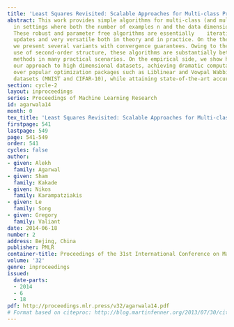 ```yaml
---
title: 'Least Squares Revisited: Scalable Approaches for Multi-class Prediction'
abstract: This work provides simple algorithms for multi-class (and multi-label) prediction
  in settings where both the number of examples n and the data dimension d are relatively    large.
  These robust and parameter free algorithms are essentially    iterative least-squares
  updates and very versatile both in theory and in practice. On the theoretical front,
  we present several variants with convergence guarantees. Owing to their effective
  use of second-order structure, these algorithms are substantially better than first-order
  methods in many practical scenarios. On the empirical side, we show how to scale
  our approach to high dimensional datasets, achieving dramatic computational speedups
  over popular optimization packages such as Liblinear and Vowpal Wabbit on standard
  datasets (MNIST and CIFAR-10), while attaining state-of-the-art accuracies.
section: cycle-2
layout: inproceedings
series: Proceedings of Machine Learning Research
id: agarwala14
month: 0
tex_title: 'Least Squares Revisited: Scalable Approaches for Multi-class Prediction'
firstpage: 541
lastpage: 549
page: 541-549
order: 541
cycles: false
author:
- given: Alekh
  family: Agarwal
- given: Sham
  family: Kakade
- given: Nikos
  family: Karampatziakis
- given: Le
  family: Song
- given: Gregory
  family: Valiant
date: 2014-06-18
number: 2
address: Bejing, China
publisher: PMLR
container-title: Proceedings of the 31st International Conference on Machine Learning
volume: '32'
genre: inproceedings
issued:
  date-parts:
  - 2014
  - 6
  - 18
pdf: http://proceedings.mlr.press/v32/agarwala14.pdf
# Format based on citeproc: http://blog.martinfenner.org/2013/07/30/citeproc-yaml-for-bibliographies/
---
```

